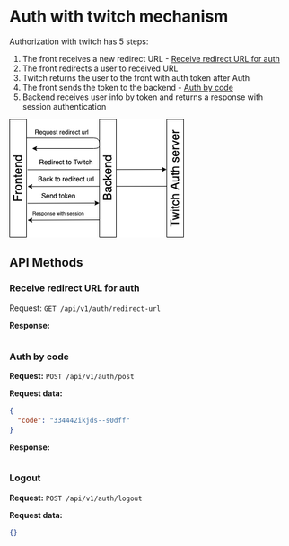 # Auth with twitch mechanism

Authorization with twitch has 5 steps:

1. The front receives a new redirect URL - [Receive redirect URL for auth](#receive-redirect-url-for-auth)
1. The front redirects a user to received URL
1. Twitch returns the user to the front with auth token after Auth
1. The front sends the token to the backend - [Auth by code](#auth-by-code)
1. Backend receives user info by token and returns a response with session authentication

![Auth process](./fronted-auth-steps.png)

## API Methods

### Receive redirect URL for auth


Request: `GET /api/v1/auth/redirect-url`

**Response:**

```json

```

### Auth by code




**Request:** `POST /api/v1/auth/post`

**Request data:**

```json
{
  "code": "334442ikjds--s0dff"
}
```

**Response:**

```json

```

### Logout

**Request:** `POST /api/v1/auth/logout`

**Request data:**

```json
{}
```

